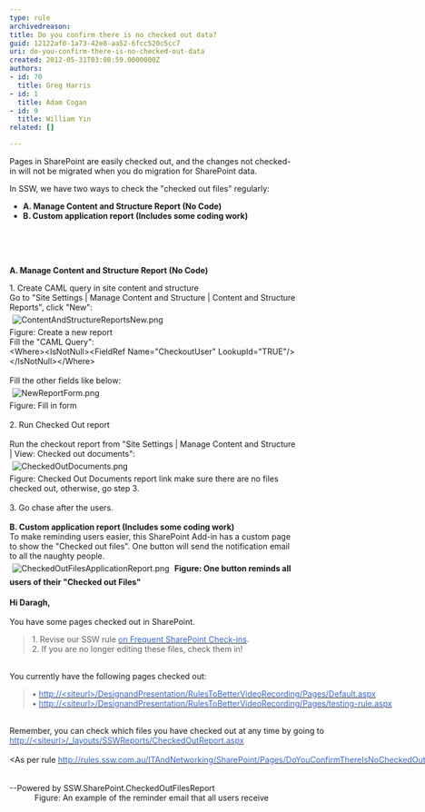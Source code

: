 ```yaml
---
type: rule
archivedreason: 
title: Do you confirm there is no checked out data?
guid: 12122af0-1a73-42e8-aa52-6fcc520c5cc7
uri: do-you-confirm-there-is-no-checked-out-data
created: 2012-05-31T03:08:59.0000000Z
authors:
- id: 70
  title: Greg Harris
- id: 1
  title: Adam Cogan
- id: 9
  title: William Yin
related: []

---
```



<p>Pages in SharePoint are easily checked out, and the changes not checked-in will not be migrated when you do migration for SharePoint data.</p>
<p>In SSW, we have two ways to check the &quot;checked out files&quot; regularly&#58;</p>
<ul><li><strong>A. Manage Content and Structure Report (No Code)</strong></li>
<li><strong><strong>B. Custom application report (Includes some coding work)</strong></strong></li></ul>

<br><excerpt class='endintro'></excerpt><br>
​ <div><strong>A. Manage Content and Structure Report (No Code)</strong></div>
<div>1. Create CAML query in site content and structure</div>
<div>Go to &quot;Site Settings | Manage Content and Structure | Content and Structure Reports&quot;, click &quot;New&quot;&#58;</div>
<div><img class="ssw-rteStyle-ImageArea" alt="ContentAndStructureReportsNew.png" src="/PublishingImages/ContentAndStructureReportsNew.png" style="margin&#58;5px;" />&#160;</div>
<span class="ssw-rteStyle-FigureNormal">Figure&#58; Create a new report</span> <div><span>Fill the</span><span>&#160;&quot;CAML Query&quot;&#58;</span> <div class="ssw-rteStyle-CodeArea">&lt;Where&gt;&lt;IsNotNull&gt;&lt;FieldRef Name=&quot;CheckoutUser&quot; LookupId=&quot;TRUE&quot;/&gt;&lt;/IsNotNull&gt;&lt;/Where&gt;</div>
<div>&#160;</div></div>
<div>Fill the other fields like below&#58;</div>
<div><img class="ssw-rteStyle-ImageArea" alt="NewReportForm.png" src="/PublishingImages/NewReportForm.png" style="margin&#58;5px;" />&#160;</div>
<div><span class="ssw-rteStyle-FigureNormal">Figure&#58; Fill in form</span><br></div>
<span class="ssw-rteStyle-FigureNormal"></span><div><br>2. Run Checked Out report</div>
<div>&#160;</div>
<div>Run the checkout report from &quot;Site Settings | Manage Content and Structure | View&#58; Checked out documents&quot;&#58;</div>
<div><img class="ssw-rteStyle-ImageArea" alt="CheckedOutDocuments.png" src="/PublishingImages/CheckedOutDocuments.png" style="margin&#58;5px;" /><br></div>
<span class="ssw-rteStyle-FigureNormal">Figure&#58; Checked Out Documents report link</span> make sure there are no files checked out, otherwise, go step 3. <div><br>3. Go chase after the users.</div>
<div><br></div>
<div><strong>B. Custom application report (Includes some coding work)</strong><br>To make reminding users&#160;easier, this SharePoint Add-in&#160;has&#160;a custom page to show the &quot;Checked out files&quot;. One button will&#160;send the notification email to all the naughty people.</div>
<div><img class="ssw-rteStyle-ImageArea" alt="CheckedOutFilesApplicationReport.png" src="/PublishingImages/CheckedOutFilesApplicationReport.png" style="margin&#58;5px;" />&#160;<span style="font-size&#58;inherit;font-weight&#58;bold;line-height&#58;1.5em;">Figure&#58; One button reminds all users of their&#160;&quot;Checked out Files&quot;</span></div>
<div class="ssw-rteStyle-FigureNormal">&#160;</div>

<div class="ssw-rteStyle-GreyBox" style="width&#58;862px;height&#58;344px;"><div><strong>Hi Daragh, </strong></div>
<div><strong></strong>&#160;</div>
<div>You have some pages checked out in SharePoint. </div>
<blockquote dir="ltr" style="margin-right&#58;0px;"><div>1. Revise our SSW rule <a href="/Pages/DoYouConfirmThereIsNoCheckedOutData.aspx"><font color="#3a66cc">on Frequent SharePoint Check-ins</font></a>.<br>2. If you are no longer editing these files, check them in! </div></blockquote>
<div>&#160;</div>
<div></div>
<div></div>
<div>You currently have the following pages checked out&#58; </div>
<blockquote dir="ltr"><div>• <a href="/Pages/DoYouConfirmThereIsNoCheckedOutData.aspx"><font color="#3a66cc">http&#58;//&lt;siteurl&gt;/DesignandPresentation/RulesToBetterVideoRecording/Pages/Default.aspx</font></a><br>• <a href="/Pages/DoYouConfirmThereIsNoCheckedOutData.aspx"><font color="#3a66cc">http&#58;//&lt;siteurl&gt;/DesignandPresentation/RulesToBetterVideoRecording/Pages/testing-rule.aspx</font></a></div></blockquote>
<div><br>Remember, you can check which files you have checked out at any time by going to <a href="/Pages/DoYouConfirmThereIsNoCheckedOutData.aspx"><font color="#3a66cc">http&#58;//&lt;siteurl&gt;/_layouts/<span>SSWReports/CheckedOutReport.aspx</span></font></a></div>
<div><br>&lt;As per rule <a href="/Pages/DoYouConfirmThereIsNoCheckedOutData.aspx"><font color="#3a66cc">http&#58;//rules.ssw.com.au/ITAndNetworking/SharePoint/Pages/DoYouConfirmThereIsNoCheckedOutData.aspx</font></a> &gt;</div><div><br></div>
<p>​<span style="line-height&#58;1.6;font-size&#58;inherit;">--Powered by SSW.SharePoint.CheckedOutFilesReport</span><span style="line-height&#58;1.6;font-size&#58;inherit;">​</span><br></p></div>
<dd class="ssw15-rteElement-FigureNormal">&#160;Figure&#58; An example of the reminder email that all users receive​</dd>


